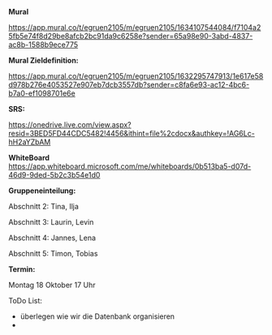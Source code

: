 **Mural** 

https://app.mural.co/t/egruen2105/m/egruen2105/1634107544084/f7104a25fb5e74f8d29be8afcb2bc91da9c6258e?sender=65a98e90-3abd-4837-ac8b-1588b9ece775


**Mural Zieldefinition:**

https://app.mural.co/t/egruen2105/m/egruen2105/1632295747913/1e617e58d978b276e4053527e907eb7dcb3557db?sender=c8fa6e93-ac12-4bc6-b7a0-ef1098701e6e

**SRS:**

https://onedrive.live.com/view.aspx?resid=3BED5FD44CDC5482!4456&ithint=file%2cdocx&authkey=!AG6Lc-hH2aYZbAM

**WhiteBoard**
https://app.whiteboard.microsoft.com/me/whiteboards/0b513ba5-d07d-46d9-9ded-5b2c3b54e1d0

**Gruppeneinteilung:**

Abschnitt 2: Tina, Ilja

Abschnitt 3: Laurin, Levin

Abschnitt 4: Jannes, Lena

Abschnitt 5: Timon, Tobias

**Termin:** 

Montag 18 Oktober 17 Uhr

ToDo List:
- überlegen wie wir die Datenbank organisieren
- 

